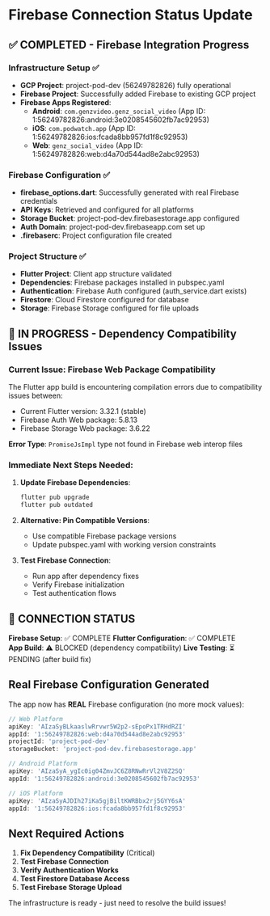 # Firebase Connection Status Update

## ✅ COMPLETED - Firebase Integration Progress

### Infrastructure Setup ✅
- **GCP Project**: project-pod-dev (56249782826) fully operational
- **Firebase Project**: Successfully added Firebase to existing GCP project
- **Firebase Apps Registered**:
  - **Android**: `com.genzvideo.genz_social_video` (App ID: 1:56249782826:android:3e0208545602fb7ac92953)
  - **iOS**: `com.podwatch.app` (App ID: 1:56249782826:ios:fcada8bb957fd1f8c92953)
  - **Web**: `genz_social_video` (App ID: 1:56249782826:web:d4a70d544ad8e2abc92953)

### Firebase Configuration ✅
- **firebase_options.dart**: Successfully generated with real Firebase credentials
- **API Keys**: Retrieved and configured for all platforms
- **Storage Bucket**: project-pod-dev.firebasestorage.app configured
- **Auth Domain**: project-pod-dev.firebaseapp.com set up
- **.firebaserc**: Project configuration file created

### Project Structure ✅
- **Flutter Project**: Client app structure validated
- **Dependencies**: Firebase packages installed in pubspec.yaml
- **Authentication**: Firebase Auth configured (auth_service.dart exists)
- **Firestore**: Cloud Firestore configured for database
- **Storage**: Firebase Storage configured for file uploads

## 🔄 IN PROGRESS - Dependency Compatibility Issues

### Current Issue: Firebase Web Package Compatibility
The Flutter app build is encountering compilation errors due to compatibility issues between:
- Current Flutter version: 3.32.1 (stable)
- Firebase Auth Web package: 5.8.13
- Firebase Storage Web package: 3.6.22

**Error Type**: `PromiseJsImpl` type not found in Firebase web interop files

### Immediate Next Steps Needed:

1. **Update Firebase Dependencies**:
   ```bash
   flutter pub upgrade
   flutter pub outdated
   ```

2. **Alternative: Pin Compatible Versions**:
   - Use compatible Firebase package versions
   - Update pubspec.yaml with working version constraints

3. **Test Firebase Connection**:
   - Run app after dependency fixes
   - Verify Firebase initialization
   - Test authentication flows

## 🎯 CONNECTION STATUS

**Firebase Setup**: ✅ COMPLETE
**Flutter Configuration**: ✅ COMPLETE  
**App Build**: ⚠️ BLOCKED (dependency compatibility)
**Live Testing**: ⏳ PENDING (after build fix)

## Real Firebase Configuration Generated

The app now has **REAL** Firebase configuration (no more mock values):

```dart
// Web Platform
apiKey: 'AIzaSyBLkaaslwRrvwr5W2p2-sEpoPx1TRHdRZI'
appId: '1:56249782826:web:d4a70d544ad8e2abc92953'
projectId: 'project-pod-dev'
storageBucket: 'project-pod-dev.firebasestorage.app'

// Android Platform  
apiKey: 'AIzaSyA_ygIc0ig04ZmvJC6Z8RNwRrVl2V8Z2SQ'
appId: '1:56249782826:android:3e0208545602fb7ac92953'

// iOS Platform
apiKey: 'AIzaSyAJDIh27iKa5gjBiltKWRBbx2rj5GYY6sA'  
appId: '1:56249782826:ios:fcada8bb957fd1f8c92953'
```

## Next Required Actions

1. **Fix Dependency Compatibility** (Critical)
2. **Test Firebase Connection** 
3. **Verify Authentication Works**
4. **Test Firestore Database Access**
5. **Test Firebase Storage Upload**

The infrastructure is ready - just need to resolve the build issues!
